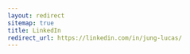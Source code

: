 ```yaml
---
layout: redirect
sitemap: true
title: LinkedIn
redirect_url: https://linkedin.com/in/jung-lucas/
---
```

